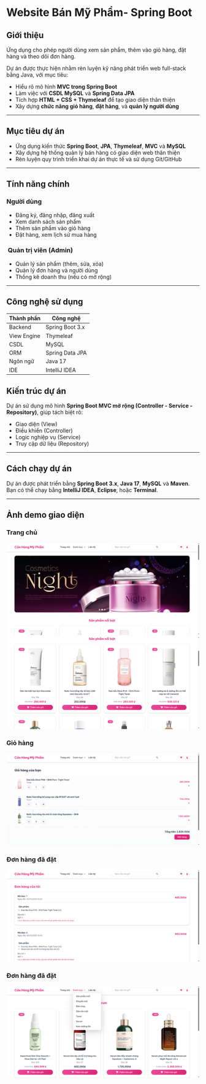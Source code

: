 # Website Bán Mỹ Phẩm- Spring Boot

## Giới thiệu
Ứng dụng cho phép người dùng xem sản phẩm, thêm vào giỏ hàng, đặt hàng và theo dõi đơn hàng.

Dự án được thực hiện nhằm rèn luyện kỹ năng phát triển web full-stack bằng Java, với mục tiêu:
- Hiểu rõ mô hình **MVC trong Spring Boot**
- Làm việc với **CSDL MySQL** và **Spring Data JPA**
- Tích hợp **HTML + CSS + Thymeleaf** để tạo giao diện thân thiện
- Xây dựng **chức năng giỏ hàng**, **đặt hàng**, và **quản lý người dùng**

---

## Mục tiêu dự án

- Ứng dụng kiến thức **Spring Boot**, **JPA**, **Thymeleaf**, **MVC** và **MySQL**
- Xây dựng hệ thống quản lý bán hàng có giao diện web thân thiện
- Rèn luyện quy trình triển khai dự án thực tế và sử dụng Git/GitHub

---
## Tính năng chính

### Người dùng
- Đăng ký, đăng nhập, đăng xuất
- Xem danh sách sản phẩm
- Thêm sản phẩm vào giỏ hàng
- Đặt hàng, xem lịch sử mua hàng

### ️ Quản trị viên (Admin)
- Quản lý sản phẩm (thêm, sửa, xóa)
- Quản lý đơn hàng và người dùng
- Thống kê doanh thu (nếu có mở rộng)

---

## Công nghệ sử dụng
| Thành phần | Công nghệ |
|-------------|------------|
| Backend | Spring Boot 3.x |
| View Engine | Thymeleaf |
| CSDL | MySQL |
| ORM | Spring Data JPA |
| Ngôn ngữ | Java 17 |
| IDE | IntelliJ IDEA |

## Kiến trúc dự án

Dự án sử dụng mô hình **Spring Boot MVC mở rộng (Controller - Service - Repository)**, giúp tách biệt rõ:
- Giao diện (View)
- Điều khiển (Controller)
- Logic nghiệp vụ (Service)
- Truy cập dữ liệu (Repository)

---

## Cách chạy dự án

Dự án được phát triển bằng **Spring Boot 3.x**, **Java 17**, **MySQL** và **Maven**.  
Bạn có thể chạy bằng **IntelliJ IDEA**, **Eclipse**, hoặc **Terminal**.

---

## Ảnh demo giao diện

### Trang chủ
![Trang chủ](screenshots/homepage1.png)
![Trang chủ](screenshots/homepage2.png)

### Giỏ hàng
![Giỏ hàng](screenshots/cart.png)

### Đơn hàng đã đặt
![Đơn hàng](screenshots/myorder.png)

### Đơn hàng đã đặt
![Danh mục](screenshots/category.png)
